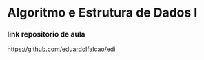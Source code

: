 # Algoritmo e Estrutura de Dados I
### link repositorio de aula
https://github.com/eduardolfalcao/edi
